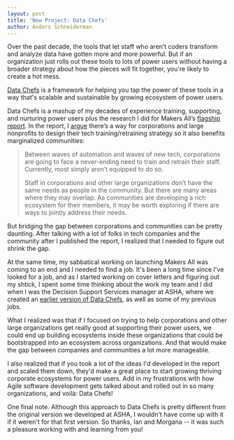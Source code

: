 ```yaml
---
layout: post
title: 'New Project: Data Chefs'
author: Anders Schneiderman
---
```


Over the past decade, the tools that let staff who aren’t coders transform and analyze data have gotten more and more powerful. But if an organization just rolls out these tools to lots of power users without having a broader strategy about how the pieces will fit together, you're likely to create a hot mess.

[Data Chefs](https://datachefs.org/) is a framework for helping you tap the power of these tools in a way that's scalable and sustainable by growing ecosystem of power users.

Data Chefs is a mashup of my decades of experience training, supporting, and nurturing power users plus the research I did for Makers All’s [flagship report](https://toolkit.makersall.org). In the report, I [argue](https://toolkit.makersall.org/pages/50-support/10-community-support.html#explore-connecting-community-and-workplace-support) there’s a way for corporations and large nonprofits to design their tech training/retraining strategy  so it also benefits marginalized communities:

> Between waves of automation and waves of new tech, corporations are going to face a never-ending need to train and retrain their staff. Currently, most simply aren’t equipped to do so.
> 
> Staff in corporations and other large organizations don’t have the same needs as people in the community. But there are many areas where they may overlap. As communities are developing a rich ecosystem for their members, it may be worth exploring if there are ways to jointly address their needs. 

But bridging the gap between corporations and communities can be pretty daunting. After talking with a lot of folks in tech companies and the community after I published the report, I realized that I needed to figure out shrink the gap. 

At the same time, my sabbatical working on launching Makers All was coming to an end and I needed to find a job. It's been a long time since I've looked for a job, and as I started working on cover letters and figuring out my shtick, I spent some time thinking about the work my team and I did when I was the Decision Support Services manager at ASHA, where we created an [earlier version of Data Chefs](https://dchefs.wordpress.com), as well as some of my previous jobs. 

What I realized was that if I focused on trying to help corporations and other large organizations get really good at supporting their power users, we could end up building ecosystems inside these organizations that could be bootstrapped into an ecosystem across organizations. And that would make the gap between companies and communities a lot more manageable.

I also realized that if you took a lot of the ideas I'd developed in the report and scaled them down, they'd make a great place to start growing thriving corporate ecosystems for power users. Add in my frustrations with how Agile software development gets talked about and rolled out in so many organizations, and voilà:  Data Chefs!


One final note.  Although this approach to Data Chefs is pretty different from the original version we developed at ASHA, I wouldn't have come up with it if it weren't for that first version.  So thanks, Ian and Morgana -- it was such a pleasure working with and learning from you!
